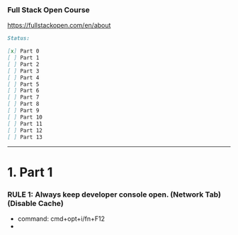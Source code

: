 ### Full Stack Open Course

https://fullstackopen.com/en/about

```markdown
Status:

[x] Part 0
[ ] Part 1
[ ] Part 2
[ ] Part 3
[ ] Part 4
[ ] Part 5
[ ] Part 6
[ ] Part 7
[ ] Part 8
[ ] Part 9
[ ] Part 10
[ ] Part 11
[ ] Part 12
[ ] Part 13
```

---

# 1. Part 1

### RULE 1: Always keep developer console open. (Network Tab) (Disable Cache)

- command: cmd+opt+i/fn+F12
-
